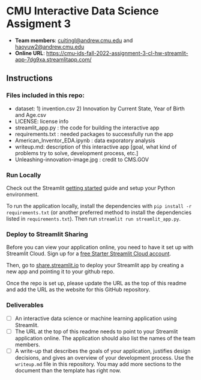# CMU Interactive Data Science Assigment 3

* **Team members**: cuitingl@andrew.cmu.edu and haoyuw2@andrew.cmu.edu 
* **Online URL**: https://cmu-ids-fall-2022-assignment-3-cl-hw-streamlit-app-7dg9xa.streamlitapp.com/ 
## Instructions

### Files included in this repo: 
- dataset: 1) invention.csv 2) Innovation by Current State, Year of Birth and Age.csv
- LICENSE: license info
- streamlit_app.py : the code for building the interactive app
- requirements.txt : needed packages to successfully run the app
- American_Inventor_EDA.ipynb : data exporatory analysis
- writeup.md: description of this interactive app [goal, what kind of problems try to solve, development process, etc.]
- Unleashing-innovation-image.jpg : credit to CMS.GOV

### Run Locally

Check out the Streamlit [getting started](https://docs.streamlit.io/en/stable/getting_started.html) guide and setup your Python environment.

To run the application locally, install the dependencies with `pip install -r requirements.txt` (or another preferred method to install the dependencies listed in `requirements.txt`). Then run `streamlit run streamlit_app.py`.

### Deploy to Streamlit Sharing

Before you can view your application online, you need to have it set up with Streamlit Cloud. 
Sign up for a [free Starter Streamlit Cloud account](https://streamlit.io/cloud). 

Then, go to [share.streamlit.io](https://share.streamlit.io) to deploy your Streamlit app by creating a new app and pointing it to your github repo.

Once the repo is set up, please update the URL as the top of this readme and add the URL as the website for this GitHub repository.

### Deliverables

- [ ] An interactive data science or machine learning application using Streamlit.
- [ ] The URL at the top of this readme needs to point to your Streamlit application online. The application should also list the names of the team members. 
- [ ] A write-up that describes the goals of your application, justifies design decisions, and gives an overview of your development process. Use the `writeup.md` file in this repository. You may add more sections to the document than the template has right now.
